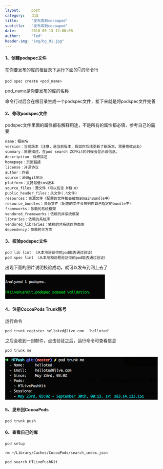 ```yaml
---
layout:     post
category:   工具
title:      "发布库到cocoapod"
subtitle:   "发布库到cocoapod"
date:       2018-05-13 12:00:00
author:     "Ted"
header-img: "img/bg_01.jpg"
---
```


#### 1、创建podspec文件

在你要发布的库的根目录下运行下面的👇的命令行

```
pod spec create <pod_name>
```

pod_name是你要发布的库的名称

命令行过后会在根目录生成一个podspec文件，接下来就是将podspec文件完善

#### 2、修改podspec文件

podspec文件里面的属性都有解释用途，不是所有的属性都必填，参考自己的需要

```
name：框架名
version：当前版本（注意，是当前版本，假如你后续更新了新版本，需要修改此处）
summary：简要描述，在pod search ZCPKit的时候会显示该信息。
description：详细描述
homepage：页面链接
license：开源协议
author：作者
source：源码git地址
platform：支持最低ios版本
source_files：源文件（可以包含.h和.m）
public_header_files：头文件(.h文件)
resources：资源文件（配置的文件都会被放到mainBundle中）
resource_bundles：资源文件（配置的文件会放到你自己指定的bundle中）
frameworks：依赖的系统框架
vendored_frameworks：依赖的非系统框架
libraries：依赖的系统库
vendored_libraries：依赖的非系统的静态库
dependency：依赖的三方库
```

#### 3、校验podspec文件

```
pod lib lint （从本地验证你的pod能否通过验证）
pod spec lint （从本地和远程验证你的pod能否通过验证）
```

出现下面的图片说明校验成功，就可以发布到网上去了

![img](/img/Simple_2/23.png)

#### 4、注册CocoaPods Trunk账号

运行命令

```
pod trunk register helloted@live.com  'helloted'
```

之后会收到一封邮件，点击验证之后，运行命令可查看信息

```
pod trunk me
```

![img](/img/Simple_2/24.png)

#### 5、发布到CocoaPods

```
pod trunk push
```

#### 6、查看自己的库

```
pod setup
```

```
rm ~/Library/Caches/CocoaPods/search_index.json
```

```
pod search HTLivePushKit
```


